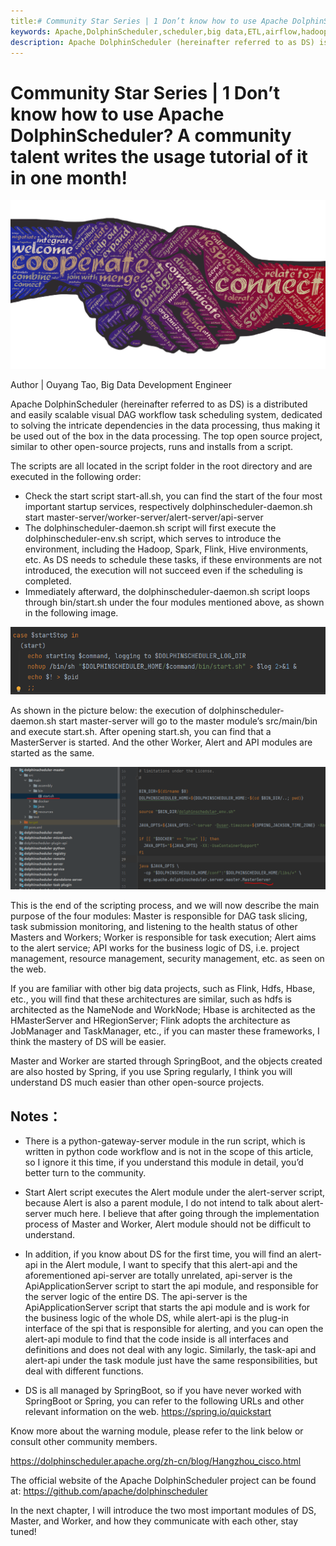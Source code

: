 ```yaml
---
title:# Community Star Series | 1 Don’t know how to use Apache DolphinScheduler? A community talent writes the usage tutorial of it in one month!
keywords: Apache,DolphinScheduler,scheduler,big data,ETL,airflow,hadoop,orchestration,dataops,Meetup
description: Apache DolphinScheduler (hereinafter referred to as DS) is a distributed and easily scalable visual DAG workflow task scheduling system
---
```

# Community Star Series | 1 Don’t know how to use Apache DolphinScheduler? A community talent writes the usage tutorial of it in one month!

<div align=center>
<img src="/img/2022-05-23/en/1.png"/>
</div>

Author | Ouyang Tao, Big Data Development Engineer

Apache DolphinScheduler (hereinafter referred to as DS) is a distributed and easily scalable visual DAG workflow task scheduling system, dedicated to solving the intricate dependencies in the data processing, thus making it be used out of the box in the data processing. The top open source project, similar to other open-source projects, runs and installs from a script.

The scripts are all located in the script folder in the root directory and are executed in the following order:

- Check the start script start-all.sh, you can find the start of the four most important startup services, respectively dolphinscheduler-daemon.sh start master-server/worker-server/alert-server/api-server
- The dolphinscheduler-daemon.sh script will first execute the dolphinscheduler-env.sh script, which serves to introduce the environment, including the Hadoop, Spark, Flink, Hive environments, etc. As DS needs to schedule these tasks, if these environments are not introduced, the execution will not succeed even if the scheduling is completed.
- Immediately afterward, the dolphinscheduler-daemon.sh script loops through bin/start.sh under the four modules mentioned above, as shown in the following image.


<div align=center>
<img src="/img/2022-05-23/en/2.png"/>
</div>

As shown in the picture below: the execution of dolphinscheduler-daemon.sh start master-server will go to the master module’s src/main/bin and execute start.sh. After opening start.sh, you can find that a MasterServer is started. And the other Worker, Alert and API modules are started as the same.


<div align=center>
<img src="/img/2022-05-23/en/3.png"/>
</div>


This is the end of the scripting process, and we will now describe the main purpose of the four modules: Master is responsible for DAG task slicing, task submission monitoring, and listening to the health status of other Masters and Workers; Worker is responsible for task execution; Alert aims to the alert service; API works for the business logic of DS, i.e. project management, resource management, security management, etc. as seen on the web.

If you are familiar with other big data projects, such as Flink, Hdfs, Hbase, etc., you will find that these architectures are similar, such as hdfs is architected as the NameNode and WorkNode; Hbase is architected as the HMasterServer and HRegionServer; Flink adopts the architecture as JobManager and TaskManager, etc., if you can master these frameworks, I think the mastery of DS will be easier.

Master and Worker are started through SpringBoot, and the objects created are also hosted by Spring, if you use Spring regularly, I think you will understand DS much easier than other open-source projects.

## **Notes**：

- There is a python-gateway-server module in the run script, which is written in python code workflow and is not in the scope of this article, so I ignore it this time, if you understand this module in detail, you’d better turn to the community.

- Start Alert script executes the Alert module under the alert-server script, because Alert is also a parent module, I do not intend to talk about alert-server much here. I believe that after going through the implementation process of Master and Worker, Alert module should not be difficult to understand.

- In addition, if you know about DS for the first time, you will find an alert-api in the Alert module, I want to specify that this alert-api and the aforementioned api-server are totally unrelated, api-server is the ApiApplicationServer script to start the api module, and responsible for the server logic of the entire DS. The api-server is the ApiApplicationServer script that starts the api module and is work for the business logic of the whole DS, while alert-api is the plug-in interface of the spi that is responsible for alerting, and you can open the alert-api module to find that the code inside is all interfaces and definitions and does not deal with any logic. Similarly, the task-api and alert-api under the task module just have the same responsibilities, but deal with different functions.

- DS is all managed by SpringBoot, so if you have never worked with SpringBoot or Spring, you can refer to the following URLs and other relevant information on the web. https://spring.io/quickstart


Know more about the warning module, please refer to the link below or consult other community members.

https://dolphinscheduler.apache.org/zh-cn/blog/Hangzhou_cisco.html

The official website of the Apache DolphinScheduler project can be found at: https://github.com/apache/dolphinscheduler

In the next chapter, I will introduce the two most important modules of DS, Master, and Worker, and how they communicate with each other, stay tuned!
